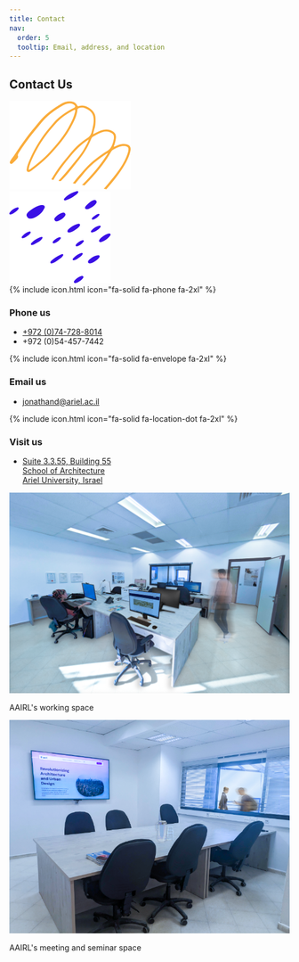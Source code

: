 ```yaml
---
title: Contact
nav:
  order: 5
  tooltip: Email, address, and location
---
```


<section class="page_banner decoration_wrap">
  <div class="container">
    <h1 class="page_heading">Contact Us</h1>
  </div>
  <div class="deco_item deco_img_1" data-parallax='{"y" : -200, "smoothness": 6}'>
    <img src="/images/shapes/line_shape_1.png" alt="Line Shape Image">
  </div>
  <div class="deco_item deco_img_2" data-parallax='{"y" : 200, "smoothness": 6}'>
    <img src="/images/shapes/dot_shape_2.png" alt="Line Shape Image">
  </div>
</section>

<section class="contact_section section_space_lg pt-0">
  <div class="container">
  <div class="section_space_lg pt-0">
    <div class="row justify-content-center">
      <div class="col col-lg-4">
        <div class="contact_info_box" style="background-image: url('/images/shapes/dot_shape_3.png');">
          <div class="inner_wrap tilt">
            <div class="item_icon">
              {% include icon.html icon="fa-solid fa-phone  fa-2xl" %} 
            </div>
            <div class="item_content">
              <h3 class="item_title">Phone us</h3>
              <ul class="icon_list unordered_list_block">
                <li><a href="tel: +972747288014">+972 (0)74-728-8014</a></li>
                <li>+972 (0)54-457-7442</li>
              </ul>
            </div>
          </div>
        </div>
      </div>
      <div class="col col-lg-4">
        <div class="contact_info_box" style="background-image: url('/images/shapes/dot_shape_3.png');">
          <div class="inner_wrap tilt">
            <div class="item_icon">
              {% include icon.html icon="fa-solid fa-envelope  fa-2xl" %}
            </div>
            <div class="item_content">
              <h3 class="item_title">Email us</h3>
              <ul class="icon_list unordered_list_block">
                <li><a href="mailto:jonathand@ariel.ac.il">jonathand@ariel.ac.il</a></li>
              </ul>
            </div>
          </div>
        </div>
      </div>
      <div class="col col-lg-4">
        <div class="contact_info_box" style="background-image: url('/images/shapes/dot_shape_3.png');">
          <div class="inner_wrap tilt">
            <div class="item_icon">
              {% include icon.html icon="fa-solid fa-location-dot fa-2xl" %}
            </div>
            <div class="item_content">
              <h3 class="item_title">Visit us</h3>
              <ul class="icon_list unordered_list_block">
                <li><a href="https://www.openstreetmap.org/way/186036853">
                  Suite 3.3.55, Building 55<br />
                  School of Architecture<br />
                  Ariel University, Israel
                </a></li>
              </ul>
            </div>
          </div>
        </div>
      </div>
    </div>
    <div class="row justify-content-center">
      <div class="col col-sm-4">
        <img src="/images/lab/lab1.png" alt="Image of our lab" class="img-fluid" />
        <p>AAIRL's working space</p>
      </div>
      <div class="col col-sm-4">
        <img src="/images/lab/lab2.png" alt="Another image of our lab" class="img-fluid" />
        <p>AAIRL's meeting and seminar space</p>
      </div>  
    </div>
  </div>
</section>


<!-- <iframe width="100%" height="350" frameborder="0" scrolling="no" marginheight="0" marginwidth="0" src="https://www.openstreetmap.org/export/embed.html?bbox=35.20582526922227%2C32.10357089190319%2C35.208335816860206%2C32.10530446426251&amp;layer=mapnik" style="border: 0px solid black"></iframe> -->






